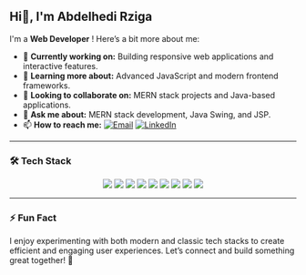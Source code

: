 ## Hi👋, I'm Abdelhedi Rziga

I'm a **Web Developer** ! Here’s a bit more about me:

- 🔭 **Currently working on:** Building responsive web applications and interactive features.
- 🌱 **Learning more about:** Advanced JavaScript and modern frontend frameworks.
- 👯 **Looking to collaborate on:** MERN stack projects and Java-based applications.
- 💬 **Ask me about:** MERN stack development, Java Swing, and JSP.
- 📫 **How to reach me:** 
  [![Email](https://img.shields.io/badge/Email-hedirziga%40gmail.com-blue?style=flat-square&logo=gmail&logoColor=white)](mailto:hedirziga@gmail.com)
  [![LinkedIn](https://img.shields.io/badge/LinkedIn-Connect-blue?style=flat-square&logo=linkedin&logoColor=white)](https://www.linkedin.com/in/abdelhedi-rziga-8046572ab/)

---

### 🛠️ Tech Stack
<p align="center">
  <img src="https://img.shields.io/badge/-JavaScript-F7DF1E?logo=javascript&logoColor=333333&style=for-the-badge" />
  <img src="https://img.shields.io/badge/-React-61DAFB?logo=react&logoColor=333333&style=for-the-badge" />
  <img src="https://img.shields.io/badge/-Java-007396?logo=java&logoColor=white&style=for-the-badge" />
  <img src="https://img.shields.io/badge/-Java%20Swing-5382a1?style=for-the-badge&logo=java" />
  <img src="https://img.shields.io/badge/-JSP-007396?logo=java&logoColor=white&style=for-the-badge" />
  <img src="https://img.shields.io/badge/-HTML5-E34F26?logo=html5&logoColor=white&style=for-the-badge" />
  <img src="https://img.shields.io/badge/-CSS3-1572B6?logo=css3&logoColor=white&style=for-the-badge" />
  <img src="https://img.shields.io/badge/-Tailwind%20CSS-38B2AC?logo=tailwind-css&logoColor=white&style=for-the-badge" />
  <img src="https://img.shields.io/badge/-Python-3776AB?logo=python&logoColor=white&style=for-the-badge" />
</p>

---

### ⚡ Fun Fact
I enjoy experimenting with both modern and classic tech stacks to create efficient and engaging user experiences. Let’s connect and build something great together! 🚀
